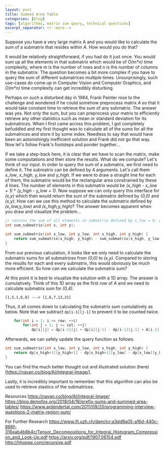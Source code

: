 ```yaml
---
layout: post
title: Summed Area Table
categories: [blog]
tags: [algorithms, matrix sum query, technical questions]
excerpt_separator: <!--more-->
---
```


Suppose you have a very large matrix A and you would like to calculate the sum of a submatrix that resides within _A_. How would you do that? 

It would be relatively straightforward, if you had do it just once. You would sum up all the elements in that submatrix which would be of _O(m*n)_ time complexity, where m is the number of rows and n is the number of columns in the submatrix. The question becomes a bit more complex if you have to query the sum of different submatrices multiple times. Unsurprisingly, such use-cases do come up in Computer Vision and Computer Graphics, and _O(m*n)_ time complexity can get incredibly disturbing.

Perhaps on such a disturbed day in 1984, Frank Painter rose to the challenge and wondered if he could somehow preprocess matrix _A_ so that it would take constant time to retrieve the sum of any submatrix. The answer was yes. Not only the sum, but you can preprocess your matrix to efficiently retrieve any other statistics such as mean or standard deviation for its submatrices. When I first came across this problem, I got completely befuddled and my first thought was to calculate all of the sums for all the submatrices and store it by some index. Needless to say that would have been an astonishingly inefficient solution and Frank did not go that way. Now let's follow Frank's footsteps and ponder together...

If we take a step-back here, it is clear that we have to scan the matrix, make some computations and then store the results. What do we compute? Let's think of our input. In order to query the sum of a submatrix, we first need to define it. The submatrix can be defined by 4 arguments. Let's call them *x_low*, *x_high*, *y_low* and *y_high*. If we were to draw a straight line for each of them, the submatrix would be the rectangular area constrained by these 4 lines. The number of elements in this submatrix would be *(x_high - x_low + 1)* \* *(y_high - y_low + 1)*. Now suppose we can only query this interface for *(x,y)* which then would return the sum of the submatrix defined by *(0,0)* and *(x,y)*. How can we use this method to calculate the submatrix defined by *(x_low,y_low)* and *(x_high,y_high)*? The answer becomes apparent when you draw and visualize the problem... 

```cpp
// returns the sum of all elements in submatrix defined by x_low = 0, y_low = 0, x_high = x & y_high = y
int sum_submatrix(int x, int y); 

int sum_submatrix(int x_low, int y_low, int x_high, int y_high) {
    return sum_submatrix(x_high, y_high) - sum_submatrix(x_high, y_low-1) - sum_submatrix(x_low-1, y_high) + sum_submatrix(x_low-1, y_low-1); 
}
```
From our previous calculation, it looks like we only need to calculate the submatrix sums for all submatrices from *(0,0)* to *(x,y)*. Compared to storing the results for each and every submatrix, this would obviously be much more efficient. So how can we calculate the submatrix sum? 

At this point it is best to visualize the solution with a 1D array. The answer is cumulatively. Think of this 1D array as the first row of _A_ and we need to calculate submatrix sum for *(0,4)*.

```text
[1,5,1,6,8] ---> [1,6,7,13,21]
```

Thus, it all comes down to calculating the submatrix sum cumulatively as below. Note that we subtract `dp[i-1][j-1]` to prevent it to be counted twice. 

```cpp
    for(int i = 1; i <= row; ++i)
        for(int j = 1; j <= col; ++j)
            dp[i][j] = dp[i-1][j] + dp[i][j-1] - dp[i-1][j-1] + A[i-1][j-1];
```

Afterwards, we can safely update the query function as follows.

```cpp
int sum_submatrix(int x_low, int y_low, int x_high, int y_high) {
    return dp[x_high+1][y_high+1] - dp[x_high+1][y_low] - dp[x_low][y_high+1] + dp[x_low][y_low];
}
```

You can find the much better thought out and illustrated solution (here)[https://nayan.co/blog/AI/Integral-Image/].

Lastly, it is incredibly important to remember that this algorithm can also be used to retrieve stastics of the submatrices.

Resources
https://nayan.co/blog/AI/Integral-Image/
https://blog.demofox.org/2018/04/16/prefix-sums-and-summed-area-tables/
https://www.ardendertat.com/2011/09/20/programming-interview-questions-2-matrix-region-sum/

For Further Research
https://www.ifi.uzh.ch/dam/jcr:a3dd9a05-a16d-440c-866f-316eab4b8b4c/Tensor_Decompositions_for_Integral_Histogram_Compression_and_Look-Up.pdf
https://arxiv.org/pdf/1907.06154.pdf
http://hhoppe.com/recursive.pdf
